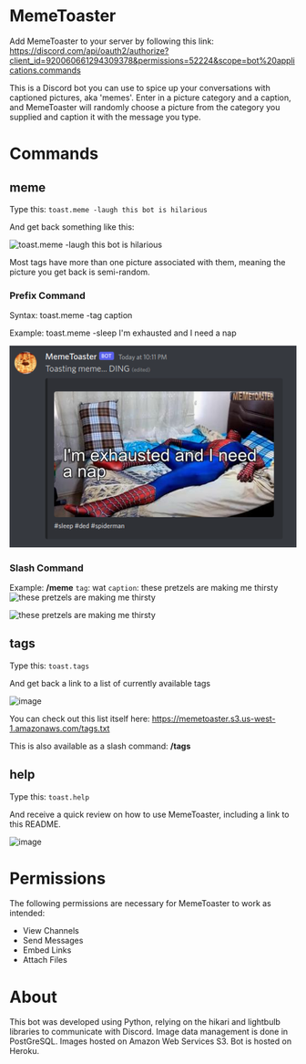 # MemeToaster

Add MemeToaster to your server by following this link:
https://discord.com/api/oauth2/authorize?client_id=920060661294309378&permissions=52224&scope=bot%20applications.commands

This is a Discord bot you can use to spice up your conversations with captioned pictures, aka 'memes'. Enter in a picture category and a caption, and MemeToaster will randomly choose a picture from the category you supplied and caption it with the message you type.

# Commands
## meme
Type this: `toast.meme -laugh this bot is hilarious`

And get back something like this:

![toast.meme -laugh this bot is hilarious](https://user-images.githubusercontent.com/38412483/162673295-cb33065b-4a44-4f1d-baa1-e2663cc9a7ee.png)

Most tags have more than one picture associated with them, meaning the picture you get back is semi-random.

### Prefix Command
Syntax:
toast.meme -tag caption

Example:
toast.meme -sleep I'm exhausted and I need a nap

![toast.meme -sleep I'm exhausted and I need a nap](https://raw.githubusercontent.com/kfoster150/MemeToaster/master/data/images/README/sleep.png)

### Slash Command
Example:
**/meme** `tag`: wat `caption`: these pretzels are making me thirsty
![these pretzels are making me thirsty](https://user-images.githubusercontent.com/38412483/162673762-856eb151-ee4e-46dc-9df4-40b5bb8c11b4.png)

![these pretzels are making me thirsty](https://user-images.githubusercontent.com/38412483/162673884-e3db9dba-0ea3-4414-9316-f488f98f13b0.png)

## tags
Type this: `toast.tags`

And get back a link to a list of currently available tags

![image](https://user-images.githubusercontent.com/38412483/162674001-5585fab8-30c1-4b8c-898e-717a7342b961.png)

You can check out this list itself here: https://memetoaster.s3.us-west-1.amazonaws.com/tags.txt

This is also available as a slash command: **/tags**

## help
Type this: `toast.help`

And receive a quick review on how to use MemeToaster, including a link to this README.

![image](https://user-images.githubusercontent.com/38412483/162674057-7e30c461-c0ae-494a-9bb0-56857ebafe0b.png)

# Permissions
The following permissions are necessary for MemeToaster to work as intended:
- View Channels
- Send Messages
- Embed Links
- Attach Files

# About
This bot was developed using Python, relying on the hikari and lightbulb libraries to communicate with Discord. Image data management is done in PostGreSQL. Images hosted on Amazon Web Services S3. Bot is hosted on Heroku.
